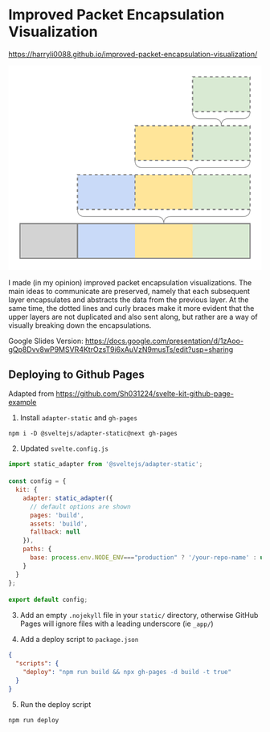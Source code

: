 <h1>Improved Packet Encapsulation Visualization</h1>

https://harryli0088.github.io/improved-packet-encapsulation-visualization/

![Screenshot](static/improvedPacketEncapsulation.svg)

I made (in my opinion) improved packet encapsulation visualizations.
The main ideas to communicate are preserved, namely that each subsequent layer encapsulates and abstracts the data from the previous layer.
At the same time, the dotted lines and curly braces make it more evident that the upper layers are not duplicated and also sent along,
but rather are a way of visually breaking down the encapsulations.

Google Slides Version: https://docs.google.com/presentation/d/1zAoo-gQp8Dvv8wP9MSVR4KtrOzsT9i6xAuVzN9musTs/edit?usp=sharing

## Deploying to Github Pages

Adapted from https://github.com/Sh031224/svelte-kit-github-page-example

1. Install ```adapter-static``` and ```gh-pages```
```
npm i -D @sveltejs/adapter-static@next gh-pages
```

2. Updated ```svelte.config.js```
```js
import static_adapter from '@sveltejs/adapter-static';

const config = {
  kit: {
    adapter: static_adapter({
      // default options are shown
      pages: 'build',
      assets: 'build',
      fallback: null
    }),
    paths: {
      base: process.env.NODE_ENV==="production" ? '/your-repo-name' : undefined,
    }
  }
};

export default config;
```

3. Add an empty ```.nojekyll``` file in your ```static/``` directory, otherwise GitHub Pages will ignore files with a leading underscore (ie ```_app/```)

4. Add a deploy script to ```package.json```
```json
{
  "scripts": {
    "deploy": "npm run build && npx gh-pages -d build -t true"
  }
}
```

5. Run the deploy script
```
npm run deploy
```
